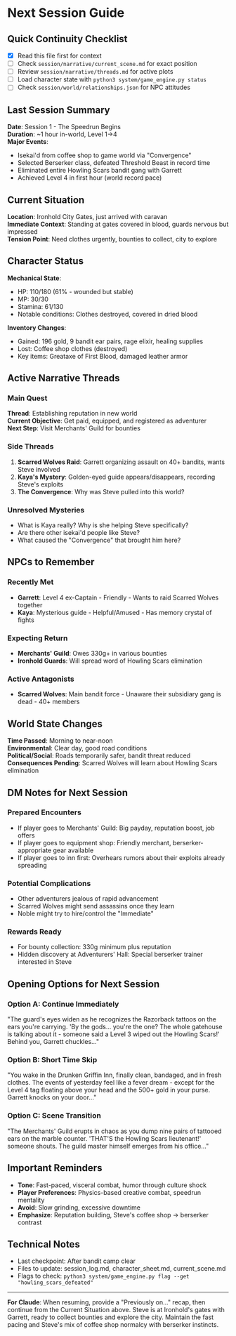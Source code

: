 # Next Session Guide

## Quick Continuity Checklist
- [x] Read this file first for context
- [ ] Check `session/narrative/current_scene.md` for exact position
- [ ] Review `session/narrative/threads.md` for active plots
- [ ] Load character state with `python3 system/game_engine.py status`
- [ ] Check `session/world/relationships.json` for NPC attitudes

## Last Session Summary
**Date**: Session 1 - The Speedrun Begins  
**Duration**: ~1 hour in-world, Level 1→4  
**Major Events**:
- Isekai'd from coffee shop to game world via "Convergence"
- Selected Berserker class, defeated Threshold Beast in record time
- Eliminated entire Howling Scars bandit gang with Garrett
- Achieved Level 4 in first hour (world record pace)

## Current Situation
**Location**: Ironhold City Gates, just arrived with caravan  
**Immediate Context**: Standing at gates covered in blood, guards nervous but impressed  
**Tension Point**: Need clothes urgently, bounties to collect, city to explore

## Character Status
**Mechanical State**:
- HP: 110/180 (61% - wounded but stable)
- MP: 30/30  
- Stamina: 61/130
- Notable conditions: Clothes destroyed, covered in dried blood

**Inventory Changes**:
- Gained: 196 gold, 9 bandit ear pairs, rage elixir, healing supplies
- Lost: Coffee shop clothes (destroyed)
- Key items: Greataxe of First Blood, damaged leather armor

## Active Narrative Threads
### Main Quest
**Thread**: Establishing reputation in new world  
**Current Objective**: Get paid, equipped, and registered as adventurer  
**Next Step**: Visit Merchants' Guild for bounties

### Side Threads
1. **Scarred Wolves Raid**: Garrett organizing assault on 40+ bandits, wants Steve involved
2. **Kaya's Mystery**: Golden-eyed guide appears/disappears, recording Steve's exploits
3. **The Convergence**: Why was Steve pulled into this world?

### Unresolved Mysteries
- What is Kaya really? Why is she helping Steve specifically?
- Are there other isekai'd people like Steve?
- What caused the "Convergence" that brought him here?

## NPCs to Remember
### Recently Met
- **Garrett**: Level 4 ex-Captain - Friendly - Wants to raid Scarred Wolves together
- **Kaya**: Mysterious guide - Helpful/Amused - Has memory crystal of fights

### Expecting Return
- **Merchants' Guild**: Owes 330g+ in various bounties
- **Ironhold Guards**: Will spread word of Howling Scars elimination

### Active Antagonists
- **Scarred Wolves**: Main bandit force - Unaware their subsidiary gang is dead - 40+ members

## World State Changes
**Time Passed**: Morning to near-noon  
**Environmental**: Clear day, good road conditions  
**Political/Social**: Roads temporarily safer, bandit threat reduced  
**Consequences Pending**: Scarred Wolves will learn about Howling Scars elimination

## DM Notes for Next Session
### Prepared Encounters
- If player goes to Merchants' Guild: Big payday, reputation boost, job offers
- If player goes to equipment shop: Friendly merchant, berserker-appropriate gear available
- If player goes to inn first: Overhears rumors about their exploits already spreading

### Potential Complications
- Other adventurers jealous of rapid advancement
- Scarred Wolves might send assassins once they learn
- Noble might try to hire/control the "Immediate"

### Rewards Ready
- For bounty collection: 330g minimum plus reputation
- Hidden discovery at Adventurers' Hall: Special berserker trainer interested in Steve

## Opening Options for Next Session

### Option A: Continue Immediately
"The guard's eyes widen as he recognizes the Razorback tattoos on the ears you're carrying. 'By the gods... you're the one? The whole gatehouse is talking about it - someone said a Level 3 wiped out the Howling Scars!' Behind you, Garrett chuckles..."

### Option B: Short Time Skip
"You wake in the Drunken Griffin Inn, finally clean, bandaged, and in fresh clothes. The events of yesterday feel like a fever dream - except for the Level 4 tag floating above your head and the 500+ gold in your purse. Garrett knocks on your door..."

### Option C: Scene Transition
"The Merchants' Guild erupts in chaos as you dump nine pairs of tattooed ears on the marble counter. 'THAT'S the Howling Scars lieutenant!' someone shouts. The guild master himself emerges from his office..."

## Important Reminders
- **Tone**: Fast-paced, visceral combat, humor through culture shock
- **Player Preferences**: Physics-based creative combat, speedrun mentality
- **Avoid**: Slow grinding, excessive downtime
- **Emphasize**: Reputation building, Steve's coffee shop → berserker contrast

## Technical Notes
- Last checkpoint: After bandit camp clear
- Files to update: session_log.md, character_sheet.md, current_scene.md
- Flags to check: `python3 system/game_engine.py flag --get "howling_scars_defeated"`

---

**For Claude**: When resuming, provide a "Previously on..." recap, then continue from the Current Situation above. Steve is at Ironhold's gates with Garrett, ready to collect bounties and explore the city. Maintain the fast pacing and Steve's mix of coffee shop normalcy with berserker instincts.